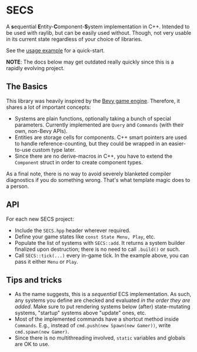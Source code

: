 # SECS

A **s**equential **E**ntity-**C**omponent-**S**ystem implementation in C++. Intended to be used with raylib, but can be easily used without. Though, not very usable in its current state regardless of your choice of libraries.

See the [usage example](src/SECS_test.cpp) for a quick-start.

**NOTE**: The docs below may get outdated really quickly since this is a rapidly evolving project.

## The Basics

This library was heavily inspired by the [Bevy game engine](https://github.com/bevyengine/bevy). Therefore, it shares a lot of important concepts:

- Systems are plain functions, optionally taking a bunch of special parameters. Currently implemented are `Query` and `Commands` (with their own, non-Bevy APIs).
- Entities are storage cells for components. C++ smart pointers are used to handle reference-counting, but they could be wrapped in an easier-to-use custom type later.
- Since there are no derive-macros in C++, you have to extend the `Component` struct in order to create component types.

As a final note, there is no way to avoid severely blanketed compiler diagnostics if you do something wrong. That's what template magic does to a person.

## API

For each new SECS project:

- Include the `SECS.hpp` header wherever required.
- Define your game states like `const State Menu, Play`, etc.
- Populate the list of systems with `SECS::add`. It returns a system builder finalized upon destruction; there is no need to call `.build()` or such.
- Call `SECS::tick(...)` every in-game tick. In the example above, you can pass it either `Menu` or `Play`.

## Tips and tricks

- As the name suggests, this is a _sequential_ ECS implementation. As such, any systems you define are checked and evaluated _in the order they are added_. Make sure to put rendering systems below (after) state-mutating systems, "startup" systems above "update" ones, etc.
- Most of the implemented commands have a shortcut method inside `Commands`. E.g., instead of `cmd.push(new Spawn(new Gamer))`, write `cmd.spawn(new Gamer)`.
- Since there is no multithreading involved, `static` variables and globals are OK to use.
